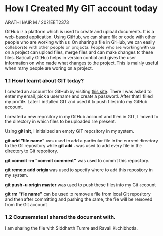 # **How I Created My GIT account today**
ARATHI NAIR M / 2021EET2373

GitHub is a platform which is used to create and upload documents. It is a web-based application. Using GitHub, we can share file or code with other people who are working with us. On sharing a file in GitHub, we can easily collaborate with other people on projects. People who are working with us on a project can upload files, merge files and can make changes to these files. Basically GitHub helps in version control and gives the user information on who made what changes to the project. This is mainly useful when many people are woring on a project.

### 1.1 How I learnt about GIT today?

I created an account for GitHub by visiting [this site](github.com). There I was asked to enter my email, pick a username and create a password. After that I filled my profile. Later I installed GIT and used it to push files into my GitHub account. 

I created a new repository in my GitHub account and then in GIT, I moved to the directory in which files to be uploaded are present. 

Using **git init**, I initialized an empty GIT repository in my system. 

**git add "file name"** was used to add a particular file in the current directory to the Git repository while  **git add .** was used to add every file in the directory to Git repository.

**git commit -m "commit comment"** was used to commit this repository.

**git remote add origin <link to new repository>** was used to specify where to add this repository in my system.

**git push -u origin master** was used to push these files into my Git account

**git rm "file name"** can be used to remove a file from local Git repository and then after committing and pushing the same, the file will be removed from the Git account.

### 1.2 Coursemates I shared the document with.
I am sharing the file with Siddharth Tumre and Ravali Kuchibhotla.
